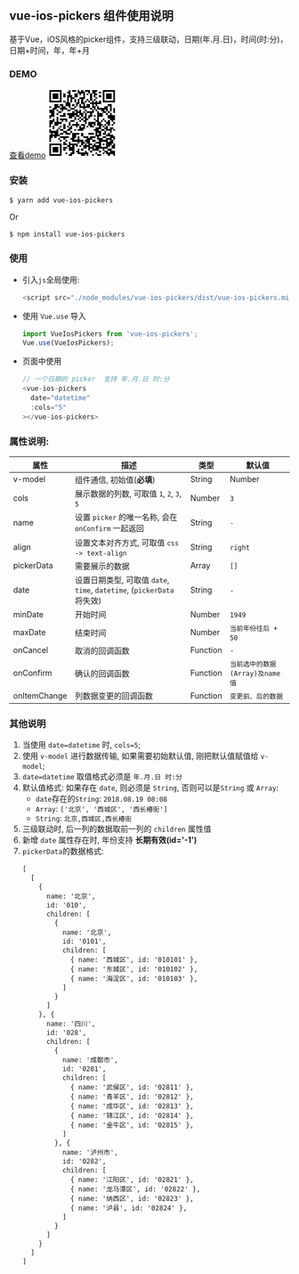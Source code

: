 ## vue-ios-pickers 组件使用说明
基于Vue，iOS风格的picker组件，支持三级联动，日期(年.月.日)，时间(时:分)，日期+时间，年，年+月
### DEMO
[查看demo](https://yuanwing.github.io/vue-ios-pickers/)
![vue-ios-pickers](./qrCode.png)
### 安装
```
$ yarn add vue-ios-pickers
```
Or
```
$ npm install vue-ios-pickers
```
### 使用
- 引入`js`全局使用:
  ```javascript
  <script src="./node_modules/vue-ios-pickers/dist/vue-ios-pickers.min.js"></script>
  ```
- 使用 `Vue.use` 导入
  ```javascript
  import VueIosPickers from 'vue-ios-pickers';
  Vue.use(VueIosPickers);
  ```
- 页面中使用
  ```javascript
  // 一个日期的 picker  支持 年.月.日 时:分
  <vue-ios-pickers
    date="datetime"
    :cols="5"
  ></vue-ios-pickers>
  ```
### 属性说明:  
| 属性 | 描述 | 类型 | 默认值 |
  | --- | --- | --- | --- |
  | v-model | 组件通信, 初始值(**必填**) | String | Number | Array | `-` |
  | cols | 展示数据的列数, 可取值 `1`, `2`, `3`, `5` | Number | `3` |
  | name | 设置 `picker` 的唯一名称, 会在 `onConfirm` 一起返回 | String | `-` |
  | align | 设置文本对齐方式, 可取值 `css -> text-align` | String | `right`
  | pickerData | 需要展示的数据 | Array | `[]` |
  | date | 设置日期类型, 可取值 `date`, `time`, `datetime`, (`pickerData` 将失效) | String | `-` |
  | minDate | 开始时间 | Number | `1949` |
  | maxDate | 结束时间 | Number | `当前年份往后 + 50` |
  | onCancel | 取消的回调函数 | Function | `-` |
  | onConfirm | 确认的回调函数 | Function | `当前选中的数据(Array)及name值` |  
  | onItemChange | 列数据变更的回调函数 | Function | `变更前、后的数据` |
### 其他说明
1. 当使用 `date=datetime` 时, `cols=5`;
2. 使用 `v-model` 进行数据传输, 如果需要初始默认值, 刚把默认值赋值给 `v-model`;
3. `date=datetime` 取值格式必须是 `年.月.日 时:分`
4. 默认值格式: 如果存在 `date`, 则必须是 `String`, 否则可以是`String` 或 `Array`:
    - `date`存在的`String`: `2018.08.19 08:08`
    - `Array`: `['北京', '西城区', '西长椿街']`
    - `String`: `北京,西城区,西长椿街`
5. 三级联动时, 后一列的数据取前一列的 `children` 属性值
6. 新增 `date` 属性存在时, 年份支持 **长期有效(id='-1')**
7. `pickerData`的数据格式:
    ```
    [
      [
        {
          name: '北京',
          id: '010',
          children: [
            {
              name: '北京',
              id: '0101',
              children: [
                { name: '西城区', id: '010101' },
                { name: '东城区', id: '010102' },
                { name: '海淀区', id: '010103' },
              ]
            }
          ]
        }, {
          name: '四川',
          id: '028',
          children: [
            {
              name: '成都市',
              id: '0281',
              children: [
                { name: '武侯区', id: '02811' },
                { name: '青羊区', id: '02812' },
                { name: '成华区', id: '02813' },
                { name: '锦江区', id: '02814' },
                { name: '金牛区', id: '02815' },
              ]
            }, {
              name: '泸州市',
              id: '0282',
              children: [
                { name: '江阳区', id: '02821' },
                { name: '龙马潭区', id: '02822' },
                { name: '纳西区', id: '02823' },
                { name: '泸县', id: '02824' },
              ]
            }
          ]
        }
      ]
    ]
    ```